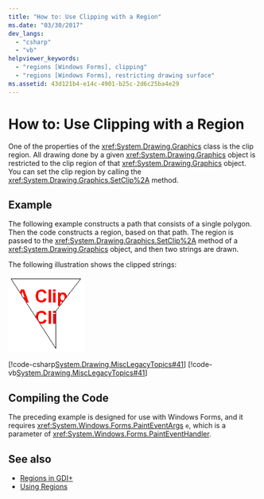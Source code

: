 ```yaml
---
title: "How to: Use Clipping with a Region"
ms.date: "03/30/2017"
dev_langs: 
  - "csharp"
  - "vb"
helpviewer_keywords: 
  - "regions [Windows Forms], clipping"
  - "regions [Windows Forms], restricting drawing surface"
ms.assetid: 43d121b4-e14c-4901-b25c-2d6c25ba4e29
---
```

# How to: Use Clipping with a Region
One of the properties of the <xref:System.Drawing.Graphics> class is the clip region. All drawing done by a given <xref:System.Drawing.Graphics> object is restricted to the clip region of that <xref:System.Drawing.Graphics> object. You can set the clip region by calling the <xref:System.Drawing.Graphics.SetClip%2A> method.  
  
## Example  
 The following example constructs a path that consists of a single polygon. Then the code constructs a region, based on that path. The region is passed to the <xref:System.Drawing.Graphics.SetClip%2A> method of a <xref:System.Drawing.Graphics> object, and then two strings are drawn.  
  
 The following illustration shows the clipped strings:  
  
 ![Screenshot that shows clipped strings.](./media/how-to-use-clipping-with-a-region/clipped-strings-polygon.png)  
  
 [!code-csharp[System.Drawing.MiscLegacyTopics#41](~/samples/snippets/csharp/VS_Snippets_Winforms/System.Drawing.MiscLegacyTopics/CS/Class1.cs#41)]
 [!code-vb[System.Drawing.MiscLegacyTopics#41](~/samples/snippets/visualbasic/VS_Snippets_Winforms/System.Drawing.MiscLegacyTopics/VB/Class1.vb#41)]  
  
## Compiling the Code  
 The preceding example is designed for use with Windows Forms, and it requires <xref:System.Windows.Forms.PaintEventArgs> `e`, which is a parameter of <xref:System.Windows.Forms.PaintEventHandler>.  
  
## See also
- [Regions in GDI+](regions-in-gdi.md)
- [Using Regions](using-regions.md)
